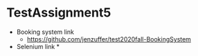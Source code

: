 # TestAssignment5

* Booking system link
  * https://github.com/jenzuffer/test2020fall-BookingSystem
* Selenium link
  * 
